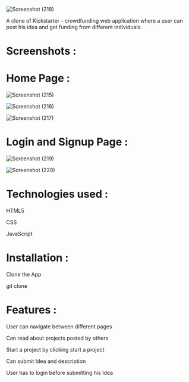 ![Screenshot (218)](https://user-images.githubusercontent.com/107462951/195537678-de15230f-30e4-49a8-b798-86f97f63f65e.png)

A clone of Kickstarter - crowdfunding web application where a user can post his idea and get funding from different individuals.

# Screenshots :

# Home Page :
![Screenshot (215)](https://user-images.githubusercontent.com/107462951/195538226-5ded5e86-80ee-4fe1-9963-f5bb5b172a42.png)

![Screenshot (216)](https://user-images.githubusercontent.com/107462951/195538373-5155b61c-9f19-4664-9f07-27bdac5150ec.png)

![Screenshot (217)](https://user-images.githubusercontent.com/107462951/195538646-452fd8de-c466-43bd-82e3-450ee2fb32ac.png)

# Login and Signup Page :

![Screenshot (219)](https://user-images.githubusercontent.com/107462951/195539440-458f7b48-6431-4cb5-8083-ec1696d536a7.png)

![Screenshot (220)](https://user-images.githubusercontent.com/107462951/195539495-3eaa2384-1b93-4200-a7d2-723f99289afa.png)

# Technologies used :
HTML5

CSS

JavaScript


# Installation :
Clone the App

  git clone 
  
# Features :
User can navigate between different pages

Can read about projects posted by others

Start a project by clicking start a project

Can submit Idea and description

User has to login before submitting his Idea
